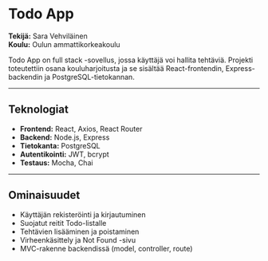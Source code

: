 # Todo App

**Tekijä:** Sara Vehviläinen  
**Koulu:** Oulun ammattikorkeakoulu  

Todo App on full stack -sovellus, jossa käyttäjä voi hallita tehtäviä. Projekti toteutettiin osana kouluharjoitusta ja se sisältää React-frontendin, Express-backendin ja PostgreSQL-tietokannan.

---

## Teknologiat
- **Frontend:** React, Axios, React Router
- **Backend:** Node.js, Express
- **Tietokanta:** PostgreSQL
- **Autentikointi:** JWT, bcrypt
- **Testaus:** Mocha, Chai

---

## Ominaisuudet
- Käyttäjän rekisteröinti ja kirjautuminen
- Suojatut reitit Todo-listalle
- Tehtävien lisääminen ja poistaminen
- Virheenkäsittely ja Not Found -sivu
- MVC-rakenne backendissä (model, controller, route)
